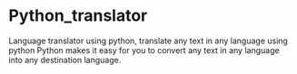 # Python_translator
Language translator using python, translate any text in any language using python  Python makes it easy for you to convert any text in any language into any destination language.
